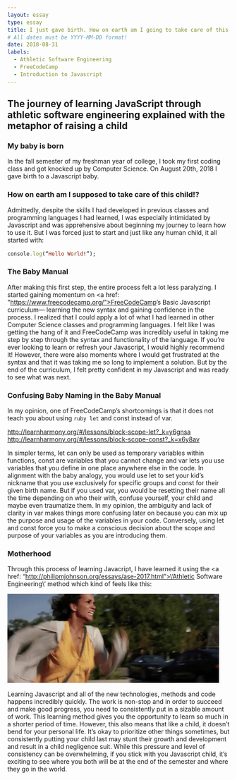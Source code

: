 ```yaml
---
layout: essay
type: essay
title: I just gave birth. How on earth am I going to take care of this child!?
# All dates must be YYYY-MM-DD format!
date: 2018-08-31
labels:
  - Athletic Software Engineering
  - FreeCodeCamp
  - Introduction to Javascript
---
```


## The journey of learning JavaScript through athletic software engineering explained with the metaphor of raising a child

### My baby is born

In the fall semester of my freshman year of college, I took my first coding class and got knocked up by Computer Science. On August 20th, 2018 I gave birth to a Javascript baby. 

### How on earth am I supposed to take care of this child!?

Admittedly, despite the skills I had developed in previous classes and programming languages I had learned, I was especially intimidated by Javascript and was apprehensive about beginning my journey to learn how to use it. But I was forced just to start and just like any human child, it all started with: 

```ruby
console.log(“Hello World!”);
```

### The Baby Manual

After making this first step, the entire process felt a lot less paralyzing. I started gaining momentum on <a href: "https://www.freecodecamp.org/">FreeCodeCamp</a>’s Basic Javascript curriculum— learning the new syntax and gaining confidence in the process. I realized that I could apply a lot of what I had learned in other Computer Science classes and programming languages. I felt like I was getting the hang of it and FreeCodeCamp was incredibly useful in taking me step by step through the syntax and functionality of the language. If you’re ever looking to learn or refresh your Javascript, I would highly recommend it! However, there were also moments where I would get frustrated at the syntax and that it was taking me so long to implement a solution. But by the end of the curriculum, I felt pretty confident in my Javascript and was ready to see what was next. 

### Confusing Baby Naming in the Baby Manual

In my opinion, one of FreeCodeCamp’s shortcomings is that it does not teach you about using ```ruby let``` and const instead of var. 

http://learnharmony.org/#/lessons/block-scope-let?_k=y6gnsa
http://learnharmony.org/#/lessons/block-scope-const?_k=x6y8av

In simpler terms, let can only be used as temporary variables within functions, const are variables that you cannot change and var lets you use variables that you define in one place anywhere else in the code. In alignment with the baby analogy, you would use let to set your kid’s nickname that you use exclusively for specific groups and const for their given birth name. But if you used var, you would be resetting their name all the time depending on who their with, confuse yourself, your child and maybe even traumatize them. In my opinion, the ambiguity and lack of clarity in var makes things more confusing later on because you can mix up the purpose and usage of the variables in your code. Conversely, using let and const force you to make a conscious decision about the scope and purpose of your variables as you are introducing them. 

### Motherhood

Through this process of learning Javacript, I have learned it using the <a href: “http://philipmjohnson.org/essays/ase-2017.html”>\’Athletic Software Engineering\’</a> method which kind of feels like this:

<img class="ui image medium" src="../images/run.gif">

Learning Javascript and all of the new technologies, methods and code happens incredibly quickly. The work is non-stop and in order to succeed and make good progress, you need to consistently put in a sizable amount of work. This learning method gives you the opportunity to learn so much in a shorter period of time. However, this also means that like a child, it doesn’t bend for your personal life. It’s okay to prioritize other things sometimes, but consistently putting your child last may stunt their growth and development and result in a child negligence suit. While this pressure and level of consistency can be overwhelming, if you stick with you Javascript child, it’s exciting to see where you both will be at the end of the semester and where they go in the world. 

